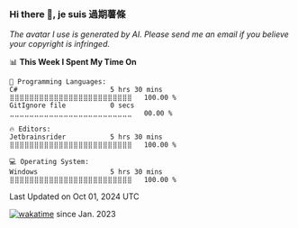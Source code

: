 ### Hi there 👋, je suis 過期薯條 

*The avatar I use is generated by AI. Please send me an email if you believe your copyright is infringed.*

<!--START_SECTION:waka-->
📊 **This Week I Spent My Time On** 

```text
💬 Programming Languages: 
C#                       5 hrs 30 mins       ⣿⣿⣿⣿⣿⣿⣿⣿⣿⣿⣿⣿⣿⣿⣿⣿⣿⣿⣿⣿⣿⣿⣿⣿⣿   100.00 % 
GitIgnore file           0 secs              ⣀⣀⣀⣀⣀⣀⣀⣀⣀⣀⣀⣀⣀⣀⣀⣀⣀⣀⣀⣀⣀⣀⣀⣀⣀   00.00 % 

🔥 Editors: 
Jetbrainsrider           5 hrs 30 mins       ⣿⣿⣿⣿⣿⣿⣿⣿⣿⣿⣿⣿⣿⣿⣿⣿⣿⣿⣿⣿⣿⣿⣿⣿⣿   100.00 % 

💻 Operating System: 
Windows                  5 hrs 30 mins       ⣿⣿⣿⣿⣿⣿⣿⣿⣿⣿⣿⣿⣿⣿⣿⣿⣿⣿⣿⣿⣿⣿⣿⣿⣿   100.00 % 
```


 Last Updated on Oct 01, 2024 UTC
<!--END_SECTION:waka-->

[![wakatime](https://wakatime.com/badge/user/1b187e9e-d667-47d5-aa40-13a3236e54b6.svg)](https://wakatime.com/@1b187e9e-d667-47d5-aa40-13a3236e54b6) since Jan. 2023
